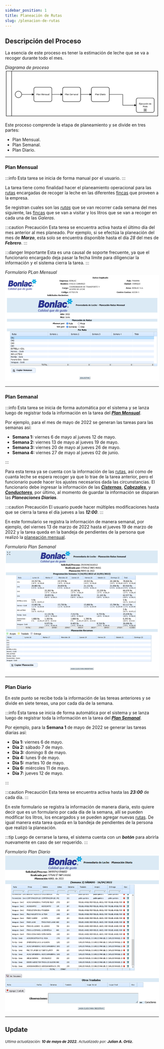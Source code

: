```yaml
---
sidebar_position: 1
title: Planeación de Rutas
slug: /plenacion-de-rutas
---
```


## Descripción del Proceso

La esencia de este proceso es tener la estimación de leche que se va a recoger durante todo el mes.

*Diagrama de proceso*
![Diagrama de Proceso](./planeacion-de-rutas.svg "Diagrama de Proceso")

Este proceso comprende la etapa de planeamiento y se divide en tres partes:

- Plan Mensual.  
- Plan Semanal.
- Plan Diario. 

***

### Plan Mensual

:::info
Esta tarea se inicia de forma manual por el usuario.
:::

La tarea tiene como finalidad hacer el planeamiento operacional para las [rutas](./informacion-general-proveeduria-de-leche.md#rutas) encargadas de recoger la leche en las diferentes [fincas](./informacion-general-proveeduria-de-leche.md#fincas) que proveen a la empresa.

Se registran cuales son las *[rutas](./informacion-general-proveeduria-de-leche.md#rutas)* que se van recorrer cada semana del mes siguiente, las [fincas](./informacion-general-proveeduria-de-leche.md#fincas) que se van a visitar y los litros que se van a recoger en cada una de las *Galeras*.

:::caution Precaución
Esta terea se encuentra activa hasta el último día del mes anterior al mes planeado. Por ejemplo, si se efectúa la planeación del mes de ***Marzo***, esta solo se encuentra disponible hasta el día *28* del mes de ***Febrero***.
:::

:::danger Importante
Esta es una causal de soporte frecuente, ya que el funcionario encargado deja pasar la fecha límite para diligenciar la información y el sistema cierra la tarea.
:::  

*Formulario PLan Mensual*  
![Formulario Plan Mensual](./plan-mensual.png "Formulario Plan Mensual")

***

### Plan Semanal

:::info
Esta tarea se inicia de forma automática por el sistema y se lanza luego de registrar toda la información en la tarea del ***[Plan Mensual](#plan-mensual)***.  

Por ejemplo, para el mes de mayo de 2022 se generan las tareas para las semanas así:
-	**Semana 1:** viernes 6 de mayo al jueves 12 de mayo.
-	**Semana 2:** viernes 13 de mayo al jueves 19 de mayo.
-	**Semana 3:** viernes 20 de mayo al jueves 26 de mayo.
-	**Semana 4:** viernes 27 de mayo al jueves 02 de junio.

:::

Para esta terea ya se cuenta con la información de las [rutas](./informacion-general-proveeduria-de-leche.md#rutas), así como de cuanta leche se espera recoger ya que lo trae de la tarea anterior, pero el funcionario puede hacer los ajustes necesarios dada las circunstancias. El funcionario debe ingresar la información de las ***[Cisternas](./informacion-general-proveeduria-de-leche.md#cisternas)***, ***[Cabezales](./informacion-general-proveeduria-de-leche.md#cabezales)***, y ***[Conductores](./informacion-general-proveeduria-de-leche.md#conductores)***, por último, al momento de guardar la información se disparan las ***Planeaciones Diarias***.

:::caution Precaución
El usuario puede hacer múltiples modificaciones hasta que se cierra la tarea el día jueves a las ***12:00***.
:::

En este formulario se registra la información de manera semanal, por ejemplo, del viernes 13 de marzo de 2022 hasta el jueves 19 de marzo de 2022 y la tarea queda en la bandeja de pendientes de la persona que realizó la [planeación mensual](#plan-mensual).

*Formulario Plan Semanal*  
![Formulario Plan Semanal](./plan-semanal.png "Formulario Plan Semanal")

***

### Plan Diario

En este punto se recibe toda la información de las tereas anteriores y se divide en siete tereas, una por cada día de la semana.

:::info
Esta tarea se inicia de forma automática por el sistema y se lanza luego de registrar toda la información en la tarea del ***[Plan Semanal](#plan-semanal)***.  

Por ejemplo, para la **Semana 1** de mayo de 2022 se generar las tareas diarias así:
-	**Día 1:** viernes 6 de mayo.
-	**Día 2:** sábado 7 de mayo.
-	**Día 3:** domingo 8 de mayo.
-	**Día 4:** lunes 9 de mayo.
-	**Día 5:** martes 10 de mayo.
-	**Día 6:** miércoles 11 de mayo.
-	**Día 7:** jueves 12 de mayo.

:::

:::caution Precaución
Esta terea se encuentra activa hasta las ***23:00*** de cada día.
:::

En este formulario se registra la información de manera diaria, esto quiere decir que es un formulario por cada día de la semana, allí se pueden modificar los litros, los encargados y se pueden agregar nuevas [rutas](./informacion-general-proveeduria-de-leche.md#rutas). De igual manera esta tarea queda en la bandeja de pendientes de la persona que realizó la planeación.

:::tip
Luego de cerrarse la tarea, el sistema cuenta con un ***botón*** para abrirla nuevamente en caso de ser requerido.
::: 

*Formulario Plan Diario*  
![Formulario Plan Diario](./plan-diario.png "Formulario Plan Diario")

***

## Update

<div class="ultima-actualizacion">
  <small>
    <i>
      Ultima actualización:
      <b> 10 de mayo de 2022.</b>
    </i>
  </small>

  <small>
    <i>
      Actualizado por:
      <b> Julian A. Ortiz.</b>
    </i>
  </small>
</div>